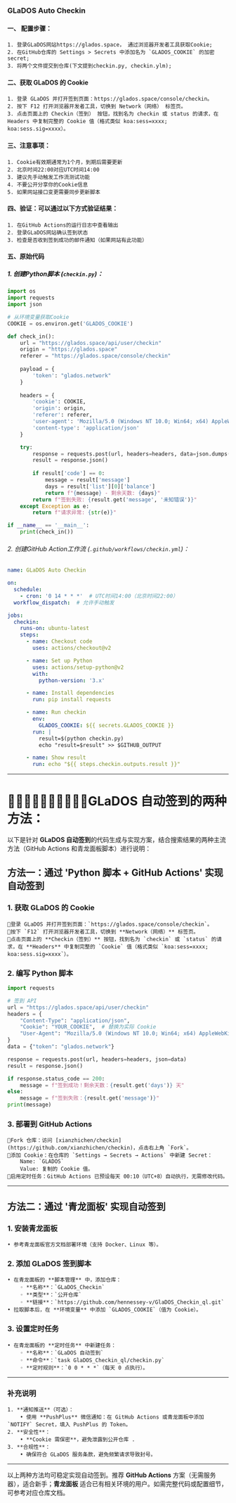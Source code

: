 ### GLaDOS Auto Checkin


#### 一、 配置步骤：
	1. 登录GLaDOS网站https://glados.space， 通过浏览器开发者工具获取Cookie;
	2. 在GitHub仓库的 Settings > Secrets 中添加名为 `GLADOS_COOKIE` 的加密secret;
	3. 将两个文件提交到仓库(下文提到checkin.py, checkin.ylm);

#### 二、​获取 GLaDOS 的 Cookie
	1. 登录 GLaDOS 并打开签到页面：https://glados.space/console/checkin。
	2. 按下 F12 打开浏览器开发者工具，切换到 ​Network（网络）​ 标签页。
	3. 点击页面上的 ​Checkin（签到）​ 按钮，找到名为 checkin 或 status 的请求，在 ​Headers 中复制完整的 Cookie 值（格式类似 koa:sess=xxxx; koa:sess.sig=xxxx）。

#### 三、注意事项：
	1. Cookie有效期通常为1个月，到期后需要更新
	2. 北京时间22:00对应UTC时间14:00
	3. 建议先手动触发工作流测试功能
	4. 不要公开分享你的Cookie信息
	5. 如果网站接口变更需要同步更新脚本

#### 四、验证：可以通过以下方式验证结果：
	1. 在GitHub Actions的运行日志中查看输出
	2. 登录GLaDOS网站确认签到状态
	3. 检查是否收到签到成功的邮件通知（如果网站有此功能）

#### 五、原始代码
##### 1. 创建Python脚本 (`checkin.py`)：

```python
import os
import requests
import json

# 从环境变量获取Cookie
COOKIE = os.environ.get('GLADOS_COOKIE')

def check_in():
    url = "https://glados.space/api/user/checkin"
    origin = "https://glados.space"
    referer = "https://glados.space/console/checkin"
    
    payload = {
        'token': "glados.network"
    }
    
    headers = {
        'cookie': COOKIE,
        'origin': origin,
        'referer': referer,
        'user-agent': 'Mozilla/5.0 (Windows NT 10.0; Win64; x64) AppleWebKit/537.36 (KHTML, like Gecko) Chrome/112.0.0.0 Safari/537.36',
        'content-type': 'application/json'
    }

    try:
        response = requests.post(url, headers=headers, data=json.dumps(payload))
        result = response.json()
        
        if result['code'] == 0:
            message = result['message']
            days = result['list'][0]['balance']
            return f"{message} - 剩余天数: {days}"
        return f"签到失败: {result.get('message', '未知错误')}"
    except Exception as e:
        return f"请求异常: {str(e)}"

if __name__ == '__main__':
    print(check_in())
```

###### 2. 创建GitHub Action工作流 (`.github/workflows/checkin.yml`)：

```yaml
name: GLaDOS Auto Checkin

on:
  schedule:
    - cron: '0 14 * * *'  # UTC时间14:00（北京时间22:00）
  workflow_dispatch:  # 允许手动触发

jobs:
  checkin:
    runs-on: ubuntu-latest
    steps:
      - name: Checkout code
        uses: actions/checkout@v2

      - name: Set up Python
        uses: actions/setup-python@v2
        with:
          python-version: '3.x'

      - name: Install dependencies
        run: pip install requests

      - name: Run checkin
        env:
          GLADOS_COOKIE: ${{ secrets.GLADOS_COOKIE }}
        run: |
          result=$(python checkin.py)
          echo "result=$result" >> $GITHUB_OUTPUT

      - name: Show result
        run: echo "${{ steps.checkin.outputs.result }}"
```

---

# 🌹🌹🌹🌹🌹🌹🌹🌹🌹🌹GLaDOS 自动签到的两种方法：
以下是针对 **GLaDOS 自动签到**的代码生成与实现方案，结合搜索结果的两种主流方法（GitHub Actions 和青龙面板脚本）进行说明：

## 方法一：通过 'Python 脚本 + GitHub Actions' 实现自动签到
### 1. 获取 GLaDOS 的 Cookie
	🚗登录 GLaDOS 并打开签到页面：`https://glados.space/console/checkin`。
	🚗按下 `F12` 打开浏览器开发者工具，切换到 **Network（网络）** 标签页。	
	🚗点击页面上的 **Checkin（签到）** 按钮，找到名为 `checkin` 或 `status` 的请求，在 **Headers** 中复制完整的 `Cookie` 值（格式类似 `koa:sess=xxxx; koa:sess.sig=xxxx`）。


### 2. 编写 Python 脚本
```python
import requests

# 签到 API
url = "https://glados.space/api/user/checkin"
headers = {
    "Content-Type": "application/json",
    "Cookie": "YOUR_COOKIE",  # 替换为实际 Cookie
    "User-Agent": "Mozilla/5.0 (Windows NT 10.0; Win64; x64) AppleWebKit/537.36 (KHTML, like Gecko) Chrome/91.0.4472.124 Safari/537.36"
}
data = {"token": "glados.network"}

response = requests.post(url, headers=headers, json=data)
result = response.json()

if response.status_code == 200:
    message = f"签到成功！剩余天数：{result.get('days')} 天"
else:
    message = f"签到失败：{result.get('message')}"
print(message)
```

### 3. 部署到 GitHub Actions
	🚗Fork 仓库：访问 [xianzhichen/checkin](https://github.com/xianzhichen/checkin)，点击右上角 `Fork`。
	🚗添加 Cookie：在仓库的 `Settings → Secrets → Actions` 中新建 Secret：
		Name: `GLADOS`
		Value: 复制的 Cookie 值。 
	🚗启用定时任务：GitHub Actions 已预设每天 00:10（UTC+8）自动执行，无需修改代码。

---

## 方法二：通过 '青龙面板' 实现自动签到
### 1. 安装青龙面板
	• 参考青龙面板官方文档部署环境（支持 Docker、Linux 等）。

### 2. 添加 GLaDOS 签到脚本
	• 在青龙面板的 **脚本管理** 中，添加仓库：
		◦ **名称**：`GLaDOS_Checkin`
		◦ **类型**：`公开仓库`
		◦ **链接**：`https://github.com/hennessey-v/GlaDOS_Checkin_ql.git`
	• 拉取脚本后，在 **环境变量** 中添加 `GLADOS_COOKIE`（值为 Cookie）。

### 3. 设置定时任务
	• 在青龙面板的 **定时任务** 中新建任务：
		◦ **名称**：`GLaDOS 自动签到`
		◦ **命令**：`task GlaDOS_Checkin_ql/checkin.py`
		◦ **定时规则**：`0 0 * * *`（每天 0 点执行）。

---

### 补充说明
	1. **通知推送**（可选）：
		• 使用 **PushPlus** 微信通知：在 GitHub Actions 或青龙面板中添加 `NOTIFY` Secret，填入 PushPlus 的 Token。
	2. **安全性**：
		• **Cookie 需保密**，避免泄露到公开仓库 .
	3. **合规性**：
		• 确保符合 GLaDOS 服务条款，避免频繁请求导致封号。

---

以上两种方法均可稳定实现自动签到。推荐 **GitHub Actions** 方案（无需服务器），适合新手；**青龙面板** 适合已有相关环境的用户。如需完整代码或配置细节，可参考对应仓库文档。